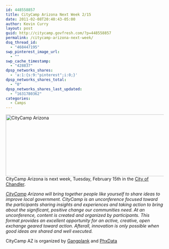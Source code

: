 ```yaml
---
id: 448558857
title: CityCamp Arizona Next Week 2/15
date: 2011-02-08T20:40:43-05:00
author: Kevin Curry
layout: post
guid: http://citycamp.govfresh.com/?p=448558857
permalink: /citycamp-arizona-next-week/
dsq_thread_id:
  - "468447195"
swp_pinterest_image_url:
  - ""
swp_cache_timestamp:
  - "428837"
dpsp_networks_shares:
  - 'a:1:{s:9:"pinterest";i:0;}'
dpsp_networks_shares_total:
  - "0"
dpsp_networks_shares_last_updated:
  - "1631780362"
categories:
  - Camps
---
```

[<img loading="lazy" class="size-medium wp-image-448558858 alignleft" title="CityCamp Arizona" src="http://citycamp.govfresh.com/files/2011/02/citycampaz-550x197.png" alt="CityCamp Arizona" width="550" height="197" />](http://citycamp.govfresh.com/files/2011/02/citycampaz.png)CityCamp Arizona is next week, Tuesday, February 15th in the [City of Chandler](http://www.chandleraz.gov/ "chandleraz.gov").

_[CityCamp](http://citycamp.com/ "CityCamp home") Arizona will bring together people like yourself to share ideas to improve local government. CityCamp is an unconference focused toward the participants sharing insights and experiences and taking action to bring about the significant, positive change our communities need. At an unconference, content is created and organized by participants. This format provides an excellent opportunity for an active, creative, open exchange geared toward action. Afterall, innovation is only possible when good ideas are shared and well executed._

CityCamp AZ is organized by [Gangplank](http://gangplankhq.com/ "gangplankhq.com") and [PhxData](http://phxdata.org/ "phxdata.org")